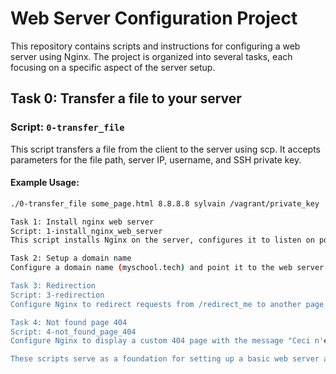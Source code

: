 # Web Server Configuration Project

This repository contains scripts and instructions for configuring a web server using Nginx. The project is organized into several tasks, each focusing on a specific aspect of the server setup.

## Task 0: Transfer a file to your server

### Script: `0-transfer_file`

This script transfers a file from the client to the server using scp. It accepts parameters for the file path, server IP, username, and SSH private key.

#### Example Usage:

```bash
./0-transfer_file some_page.html 8.8.8.8 sylvain /vagrant/private_key

Task 1: Install nginx web server
Script: 1-install_nginx_web_server
This script installs Nginx on the server, configures it to listen on port 80, and sets up a basic "Hello World!" page. The script is designed to be run on the server.

Task 2: Setup a domain name
Configure a domain name (myschool.tech) and point it to the web server's IP address. The DNS records should be set up with an A entry.

Task 3: Redirection
Script: 3-redirection
Configure Nginx to redirect requests from /redirect_me to another page using a "301 Moved Permanently" redirect. The script automates this configuration on a new Ubuntu machine.

Task 4: Not found page 404
Script: 4-not_found_page_404
Configure Nginx to display a custom 404 page with the message "Ceci n'est pas une page" when a resource is not found. The script automates this configuration on a new Ubuntu machine.

These scripts serve as a foundation for setting up a basic web server and handling common configurations.
